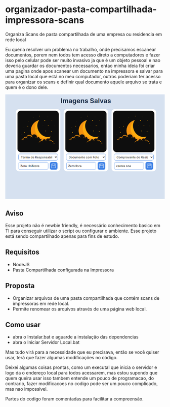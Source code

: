 # organizador-pasta-compartilhada-impressora-scans
 Organiza Scans de pasta compartilhada de uma empresa ou residencia em rede local

 Eu queria resolver um problema no trabalho, onde precisamos escanear documentos, porem nem todos tem acesso direto a computadores e fazer isso pelo celular pode ser muito invasivo ja que é um objeto pessoal e nao deveria guardar os documentos necessarios, entao minha ideia foi criar uma pagina onde apos scanear um documento na impressora e salvar para uma pasta local que está no meu computador, outros poderiam ter acesso para organizar os scans e definir qual documento aquele arquivo se trata e quem é o dono dele.

![Screenshot](./screenshots/exemplo.png)

## Aviso

Esse projeto não é newbie friendly, é necessário conhecimento basico em TI para conseguir utilizar o script ou configurar o ambiente.
Esse projeto está sendo compartilhado apenas para fins de estudo.

## Requisitos

- NodeJS
- Pasta Compartilhada configurada na Impressora

## Proposta

- Organizar arquivos de uma pasta compartilhada que contém scans de impressoras em rede local.
- Permite renomear os arquivos através de uma página web local.

## Como usar

- abra o Instalar.bat e aguarde a instalação das dependencias
- abra o Iniciar Servidor Local.bat

Mas tudo virá para a necessidade que eu precisava, então se você quiser usar, terá que fazer algumas modificações no código.

Deixei algumas coisas prontas, como um executal que inicia o servidor e logo da o endereço local para todos acessarem, mas estou supondo que quem queira usar isso tambem entende um pouco de programacao, do contrario, fazer modificacoes no codigo pode ser um pouco complicado, mas nao impossivel.

Partes do codigo foram comentadas para facilitar a compreensão.